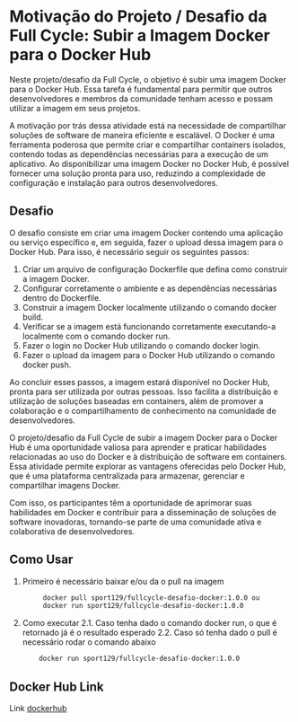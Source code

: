 # Motivação do Projeto / Desafio da Full Cycle: Subir a Imagem Docker para o Docker Hub
Neste projeto/desafio da Full Cycle, o objetivo é subir uma imagem Docker para o Docker Hub. Essa tarefa é fundamental para permitir que outros desenvolvedores e membros da comunidade tenham acesso e possam utilizar a imagem em seus projetos.

A motivação por trás dessa atividade está na necessidade de compartilhar soluções de software de maneira eficiente e escalável. O Docker é uma ferramenta poderosa que permite criar e compartilhar containers isolados, contendo todas as dependências necessárias para a execução de um aplicativo. Ao disponibilizar uma imagem Docker no Docker Hub, é possível fornecer uma solução pronta para uso, reduzindo a complexidade de configuração e instalação para outros desenvolvedores.

## Desafio
O desafio consiste em criar uma imagem Docker contendo uma aplicação ou serviço específico e, em seguida, fazer o upload dessa imagem para o Docker Hub. Para isso, é necessário seguir os seguintes passos:

1. Criar um arquivo de configuração Dockerfile que defina como construir a imagem Docker.
2. Configurar corretamente o ambiente e as dependências necessárias dentro do Dockerfile.
3. Construir a imagem Docker localmente utilizando o comando docker build.
4. Verificar se a imagem está funcionando corretamente executando-a localmente com o comando docker run.
5. Fazer o login no Docker Hub utilizando o comando docker login.
6. Fazer o upload da imagem para o Docker Hub utilizando o comando docker push.

Ao concluir esses passos, a imagem estará disponível no Docker Hub, pronta para ser utilizada por outras pessoas. Isso facilita a distribuição e utilização de soluções baseadas em containers, além de promover a colaboração e o compartilhamento de conhecimento na comunidade de desenvolvedores.

O projeto/desafio da Full Cycle de subir a imagem Docker para o Docker Hub é uma oportunidade valiosa para aprender e praticar habilidades relacionadas ao uso do Docker e à distribuição de software em containers. Essa atividade permite explorar as vantagens oferecidas pelo Docker Hub, que é uma plataforma centralizada para armazenar, gerenciar e compartilhar imagens Docker.

Com isso, os participantes têm a oportunidade de aprimorar suas habilidades em Docker e contribuir para a disseminação de soluções de software inovadoras, tornando-se parte de uma comunidade ativa e colaborativa de desenvolvedores.

## Como Usar

1. Primeiro é necessário baixar e/ou da o pull na imagem

   ```bash
        docker pull sport129/fullcycle-desafio-docker:1.0.0 ou
        docker run sport129/fullcycle-desafio-docker:1.0.0
   ```

2. Como executar
   2.1. Caso tenha dado o comando docker run, o que é retornado já é o resultado esperado
   2.2. Caso só tenha dado o pull é necessário rodar o comando abaixo

     ```bash
         docker run sport129/fullcycle-desafio-docker:1.0.0
      ```

## Docker Hub Link

Link [dockerhub](https://hub.docker.com/layers/sport129/fullcycle-desafio-docker/1.0.0/images/sha256-79f7ef249c912c5836c76bb2279a36746334513628d8fdb5e502785eee4e66a1?context=repo)